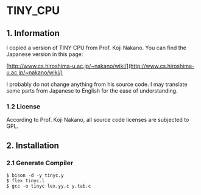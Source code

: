 # TINY_CPU
## 1. Information
I copied a version of TINY CPU from Prof. Koji Nakano. You can find the Japanese version in this page:

[http://www.cs.hiroshima-u.ac.jp/~nakano/wiki/](http://www.cs.hiroshima-u.ac.jp/~nakano/wiki/)

I probably do not change anything from his source code. I may translate some parts from Japanese to English for the ease of understanding.
### 1.2 License
According to Prof. Koji Nakano, all source code licenses are subjected to GPL.

## 2. Installation

### 2.1 Generate Compiler
```
$ bison -d -y tinyc.y
$ flex tinyc.l
$ gcc -o tinyc lex.yy.c y.tab.c
```

